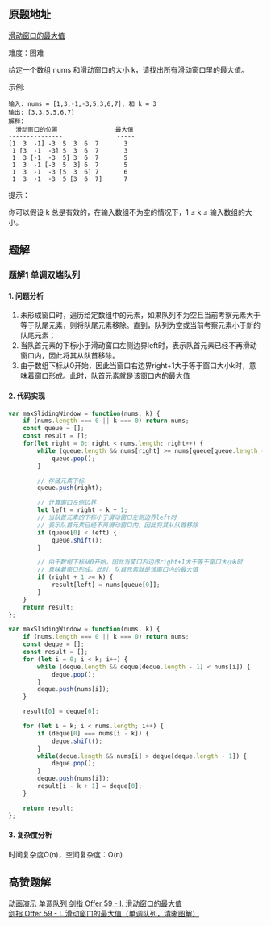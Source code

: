 ## 原题地址
[滑动窗口的最大值](https://leetcode-cn.com/problems/hua-dong-chuang-kou-de-zui-da-zhi-lcof/)

难度：困难

给定一个数组 nums 和滑动窗口的大小 k，请找出所有滑动窗口里的最大值。

示例:
```
输入: nums = [1,3,-1,-3,5,3,6,7], 和 k = 3
输出: [3,3,5,5,6,7] 
解释: 
  滑动窗口的位置                最大值
---------------               -----
[1  3  -1] -3  5  3  6  7       3
 1 [3  -1  -3] 5  3  6  7       3
 1  3 [-1  -3  5] 3  6  7       5
 1  3  -1 [-3  5  3] 6  7       5
 1  3  -1  -3 [5  3  6] 7       6
 1  3  -1  -3  5 [3  6  7]      7

```

提示：

你可以假设 k 总是有效的，在输入数组不为空的情况下，1 ≤ k ≤ 输入数组的大小。


## 题解
### 题解1 单调双端队列
#### 1. 问题分析
1. 未形成窗口时，遍历给定数组中的元素，如果队列不为空且当前考察元素大于等于队尾元素，则将队尾元素移除。直到，队列为空或当前考察元素小于新的队尾元素；  
2. 当队首元素的下标小于滑动窗口左侧边界left时，表示队首元素已经不再滑动窗口内，因此将其从队首移除。  
3. 由于数组下标从0开始，因此当窗口右边界right+1大于等于窗口大小k时，意味着窗口形成。此时，队首元素就是该窗口内的最大值  

#### 2. 代码实现
```js
var maxSlidingWindow = function(nums, k) {
    if (nums.length === 0 || k === 0) return nums;
    const queue = [];
    const result = [];
    for(let right = 0; right < nums.length; right++) {
        while (queue.length && nums[right] >= nums[queue[queue.length - 1]]) {
            queue.pop();
        }

        // 存储元素下标
        queue.push(right);

        // 计算窗口左侧边界
        let left = right - k + 1;
        // 当队首元素的下标小于滑动窗口左侧边界left时
        // 表示队首元素已经不再滑动窗口内，因此将其从队首移除
        if (queue[0] < left) {
            queue.shift();
        }

        // 由于数组下标从0开始，因此当窗口右边界right+1大于等于窗口大小k时
        // 意味着窗口形成。此时，队首元素就是该窗口内的最大值
        if (right + 1 >= k) {
            result[left] = nums[queue[0]];
        }
    }
    return result;
};
```

```js
var maxSlidingWindow = function(nums, k) {
    if (nums.length === 0 || k === 0) return nums;
    const deque = [];
    const result = [];
    for (let i = 0; i < k; i++) {
        while (deque.length && deque[deque.length - 1] < nums[i]) {
            deque.pop();
        }
        deque.push(nums[i]);
    }

    result[0] = deque[0];

    for (let i = k; i < nums.length; i++) {
        if (deque[0] === nums[i - k]) {
            deque.shift();
        }
        while(deque.length && nums[i] > deque[deque.length - 1]) {
            deque.pop();
        }
        deque.push(nums[i]);
        result[i - k + 1] = deque[0];
    }

    return result;
};
```


#### 3. 复杂度分析
时间复杂度O(n)，空间复杂度：O(n)
## 高赞题解
[动画演示 单调队列 剑指 Offer 59 - I. 滑动窗口的最大值](https://leetcode-cn.com/problems/hua-dong-chuang-kou-de-zui-da-zhi-lcof/solution/dong-hua-yan-shi-dan-diao-dui-lie-jian-z-unpy/)  
[剑指 Offer 59 - I. 滑动窗口的最大值（单调队列，清晰图解）](https://leetcode-cn.com/problems/hua-dong-chuang-kou-de-zui-da-zhi-lcof/solution/mian-shi-ti-59-i-hua-dong-chuang-kou-de-zui-da-1-6/)  
